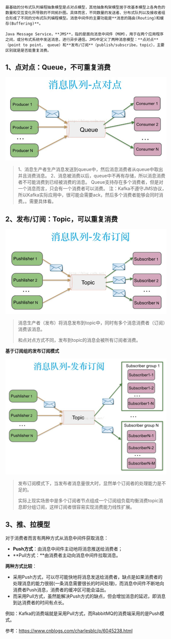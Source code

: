	最基础的分布式队列编程抽象模型是点对点模型，其他抽象构架模型居于改基本模型上各角色的数量和交互变化所导致的不同拓扑图。具体而言，不同数量的发送者、分布式队列以及接收者组合形成了不同的分布式队列编程模型。消息中间件的主要功能是**消息的路由(Routing)和缓存(Buffering)**。

	Java Message Service，**JMS**，指的是面向消息中间件（MOM），用于在两个应用程序之间，或分布式系统中发送消息，进行异步通信。JMS中定义了两种消息模型：**点对点**（point to point， queue）和**发布/订阅**（publish/subscribe，topic），主要区别就是是否能重复消费。

## 1、点对点：Queue，不可重复消费

![img](assets/899685-20161113123757092-1011064196.jpg)

> 1、消息生产者生产消息发送到queue中，然后消息消费者从queue中取出并且消费消息。
> 2、消息被消费以后，queue中不再有存储，所以消息消费者不可能消费到已经被消费的消息。
> Queue支持存在多个消费者，但是对一个消息而言，只会有一个消费者可以消费。
> 注：Kafka不遵守JMS协议，所以Kafka实际应用中，很可能会需要ack，然后多个消费者能够会同时消费。。需要具体看。

## 2、发布/订阅：Topic，可以重复消费

![img](assets/899685-20161113124140030-1649021876.jpg)

> 消息生产者（发布）将消息发布到topic中，同时有多个消息消费者（订阅）消费该消息。
>
>  和点对点方式不同，发布到topic的消息会被所有订阅者消费。

**基于订阅组的发布订阅模式**

![img](assets/899685-20161113124307874-766705449.jpg)

> 发布订阅模式下，当发布者消息量很大时，显然单个订阅者的处理能力是不足的。 
>
> 实际上现实场景中是多个订阅者节点组成一个订阅组负载均衡消费topic消息即分组订阅，这样订阅者很容易实现消费能力线性扩展。

## 3、推、拉模型

对于消费者而言有两种方式从消息中间件获取消息：

- **Push方式**：由消息中间件主动地将消息推送给消费者；
- **Pull方式：**由消费者主动向消息中间件拉取消息。

**两种方式比较**：

- 采用Push方式，可以尽可能快地将消息发送给消费者，缺点是如果消费者的处理消息的能力很弱(一条消息需要很长的时间处理)，而消息中间件不断地向消费者Push消息，消费者的缓冲区可能会溢出。
- 而采用Pull方式，虽然能解决Push方式的缺点，但会增加消息的延迟，即消息到达消费者的时间有点长。

例如：Kafka的消费端就是采用Pull方式，而RabbitMQ的消费端采用的是Push模式。

参考：https://www.cnblogs.com/charlesblc/p/6045238.html